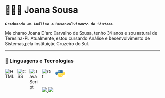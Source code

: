 # 👩🏻‍💻 Joana Sousa

**`Graduando em Análise e Desenvolvimento de Sistema`**

Me chamo Joana D'arc Carvalho de Sousa, tenho 34 anos e sou natural de Teresina-PI. Atualmente, estou cursando Análise e Desenvolvimento de Sistemas,pela Instituição Cruzeiro do Sul.






 
  
---

### 🤖 Linguagens e Tecnologias

<img 
    align="left" 
    alt="HTML"
    title="HTML" 
    width="30px" 
    style="padding-right: 10px;" 
    src="https://cdn.jsdelivr.net/gh/devicons/devicon@latest/icons/html5/html5-original.svg" 
/>
<img 
    align="left" 
    alt="CSS" 
    title="CSS"
    width="30px" 
    style="padding-right: 10px;" 
    src="https://cdn.jsdelivr.net/gh/devicons/devicon@latest/icons/css3/css3-original.svg" 
/>
<img 
    align="left" 
    alt="JavaScript" 
    title="JavaScript"
    width="30px" 
    style="padding-right: 10px;" 
    src="https://cdn.jsdelivr.net/gh/devicons/devicon@latest/icons/javascript/javascript-original.svg" 
/>

<img 
    align="left" 
    alt="Git" 
    title="Git"
    width="30px" 
    style="padding-right: 10px;" 
    src="https://cdn.jsdelivr.net/gh/devicons/devicon@latest/icons/git/git-original.svg" 
/>
 <img align="center" alt="Rafa-Python" height="30" width="40" src="https://raw.githubusercontent.com/devicons/devicon/master/icons/python/python-original.svg">

 ##
 ## 

<div> 
  </a>
  <a href="https://instagram.com/jodsousa95" target="_blank"><img src="https://img.shields.io/badge/-Instagram-%23E4405F?style=for-the-badge&logo=instagram&logoColor=white"</a>
 </a>
 </a> 
  </a>
  <a href="https://www.linkedin.com/in/joana-sousa91" target="_blank"><img src="https://img.shields.io/badge/-LinkedIn-%230077B5?style=for-the-badge&logo=linkedin&logoColor=white" target="_blank"></a> 
  
</div>



  





